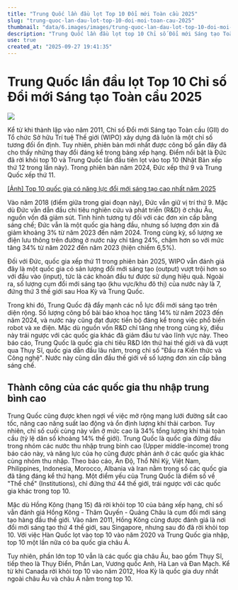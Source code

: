 ```yaml
---
title: "Trung Quốc lần đầu lọt Top 10 Đổi mới Toàn cầu 2025"
slug: "trung-quoc-lan-dau-lot-top-10-doi-moi-toan-cau-2025"
thumbnail: "data/6.images/images/trung-quoc-lan-dau-lot-top-10-doi-moi-toan-cau-2025.webp"
description: "Trung Quốc lần đầu lọt top 10 Chỉ số Đổi mới Sáng tạo Toàn cầu 2025, trong khi Đức tụt hạng. Bài viết phân tích nguyên nhân sự thay đổi này và đề cập đến Việt Nam."
use: true
created_at: "2025-09-27 19:41:35"
---
```


# Trung Quốc lần đầu lọt Top 10 Chỉ số Đổi mới Sáng tạo Toàn cầu 2025

![](/images/20250927-00082666-forbes-000-1-view.webp)

Kể từ khi thành lập vào năm 2011, Chỉ số Đổi mới Sáng tạo Toàn cầu (GII) do Tổ chức Sở hữu Trí tuệ Thế giới (WIPO) xây dựng đã luôn là một chỉ số tương đối ổn định. Tuy nhiên, phiên bản mới nhất được công bố gần đây đã cho thấy những thay đổi đáng kể trong bảng xếp hạng. Điểm nổi bật là Đức đã rời khỏi top 10 và Trung Quốc lần đầu tiên lọt vào top 10 (Nhật Bản xếp thứ 12 trong lần này). Trong phiên bản năm 2024, Đức xếp thứ 9 và Trung Quốc xếp thứ 11.

[[Ảnh] Top 10 quốc gia có năng lực đổi mới sáng tạo cao nhất năm 2025](https://forbesjapan.com/articles/gallery/82666/1)

Vào năm 2018 (điểm giữa trong giai đoạn này), Đức vẫn giữ vị trí thứ 9. Mặc dù Đức vẫn dẫn đầu chi tiêu nghiên cứu và phát triển (R&D) ở châu Âu, nguồn vốn đã giảm sút. Tình hình tương tự đối với các đơn xin cấp bằng sáng chế; Đức vẫn là một quốc gia hàng đầu, nhưng số lượng đơn xin đã giảm khoảng 3% từ năm 2023 đến năm 2024. Trong cùng kỳ, số lượng xe điện lưu thông trên đường ở nước này chỉ tăng 24%, chậm hơn so với mức tăng 34% từ năm 2022 đến năm 2023 (hiện chiếm 6,5%).

Đối với Đức, quốc gia xếp thứ 11 trong phiên bản 2025, WIPO vẫn đánh giá đây là một quốc gia có sản lượng đổi mới sáng tạo (output) vượt trội hơn so với đầu vào (input), tức là các khoản đầu tư được sử dụng hiệu quả. Ngoài ra, số lượng cụm đổi mới sáng tạo (khu vực/khu đô thị) của nước này là 7, đứng thứ 3 thế giới sau Hoa Kỳ và Trung Quốc.

Trong khi đó, Trung Quốc đã đẩy mạnh các nỗ lực đổi mới sáng tạo trên diện rộng. Số lượng công bố bài báo khoa học tăng 14% từ năm 2023 đến năm 2024, và nước này cũng đạt được tiến bộ đáng kể trong việc phổ biến robot và xe điện. Mặc dù nguồn vốn R&D chỉ tăng nhẹ trong cùng kỳ, điều này trái ngược với các quốc gia khác đã giảm đầu tư vào lĩnh vực này. Theo báo cáo, Trung Quốc là quốc gia chi tiêu R&D lớn thứ hai thế giới và đã vượt qua Thụy Sĩ, quốc gia dẫn đầu lâu năm, trong chỉ số "Đầu ra Kiến thức và Công nghệ". Nước này cũng dẫn đầu thế giới về số lượng đơn xin cấp bằng sáng chế.

## Thành công của các quốc gia thu nhập trung bình cao

Trung Quốc cũng được khen ngợi về việc mở rộng mạng lưới đường sắt cao tốc, nâng cao năng suất lao động và ổn định lượng khí thải carbon. Tuy nhiên, chỉ số cuối cùng này vẫn ở mức cao là 34% tổng lượng khí thải toàn cầu (tỷ lệ dân số khoảng 14% thế giới). Trung Quốc là quốc gia đứng đầu trong nhóm các nước thu nhập trung bình cao (Upper middle-income) trong báo cáo này, và năng lực của họ cũng được phản ánh ở các quốc gia khác cùng nhóm thu nhập. Theo báo cáo, Ấn Độ, Thổ Nhĩ Kỳ, Việt Nam, Philippines, Indonesia, Morocco, Albania và Iran nằm trong số các quốc gia đã tăng đáng kể thứ hạng. Một điểm yếu của Trung Quốc là điểm số về "Thể chế" (Institutions), chỉ đứng thứ 44 thế giới, trái ngược với các quốc gia khác trong top 10.

Mặc dù Hồng Kông (hạng 15) đã rời khỏi top 10 của bảng xếp hạng, chỉ số vẫn đánh giá Hồng Kông - Thâm Quyến - Quảng Châu là cụm đổi mới sáng tạo hàng đầu thế giới. Vào năm 2011, Hồng Kông cũng được đánh giá là nơi đổi mới sáng tạo thứ 4 thế giới, sau Singapore, nhưng sau đó đã rời khỏi top 10. Với việc Hàn Quốc lọt vào top 10 vào năm 2020 và Trung Quốc gia nhập, top 10 một lần nữa có ba quốc gia châu Á.

Tuy nhiên, phần lớn top 10 vẫn là các quốc gia châu Âu, bao gồm Thụy Sĩ, tiếp theo là Thụy Điển, Phần Lan, Vương quốc Anh, Hà Lan và Đan Mạch. Kể từ khi Canada rời khỏi top 10 vào năm 2012, Hoa Kỳ là quốc gia duy nhất ngoài châu Âu và châu Á nằm trong top 10.